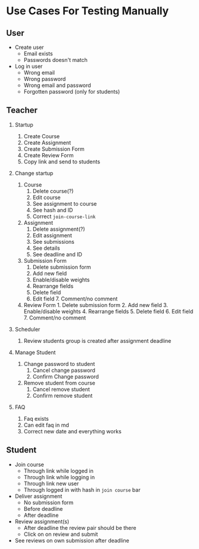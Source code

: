 # Use Cases For Testing Manually
## User
* Create user
    * Email exists
    * Passwords doesn't match
* Log in user
    * Wrong email
    * Wrong password
    * Wrong email and password
    * Forgotten password (only for students)

## Teacher
1. Startup
    1. Create Course
    2. Create Assignment
    3. Create Submission Form
    4. Create Review Form
    5. Copy link and send to students
    
2. Change startup
    1. Course
        1. Delete course(?)
        2. Edit course
        3. See assignment to course
        4. See hash and ID
        5. Correct `join-course-link`
    2. Assignment
        1. Delete assignment(?)
        2. Edit assignment
        3. See submissions
        4. See details
        5. See deadline and ID
    3. Submission Form
        1. Delete submission form
        2. Add new field
        3. Enable/disable weights
        4. Rearrange fields
        5. Delete field
        6. Edit field
            7. Comment/no comment
    4. Review Form
            1. Delete submission form
            2. Add new field
            3. Enable/disable weights
            4. Rearrange fields
            5. Delete field
            6. Edit field
                7. Comment/no comment
3. Scheduler
    1.  Review students group is created after assignment deadline
4. Manage Student
    1. Change password to student
        1. Cancel change password
        2. Confirm Change password
    2. Remove student from course
        1. Cancel remove student
        2. Confirm remove student
5. FAQ
    1. Faq exists
    2. Can edit faq in md
    3. Correct new date and everything works



## Student
* Join course
    * Through link while logged in
    * Through link while logging in
    * Through link new user
    * Through logged in with hash in `join course` bar
* Deliver assignment
    * No submission form
    * Before deadline
    * After deadline
* Review assignment(s)
    * After deadline the review pair should be there
    * Click on on review and submit
* See reviews on own submission after deadline
